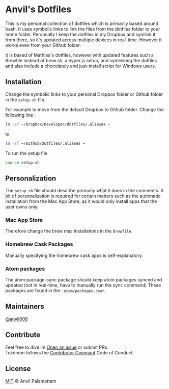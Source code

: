 # Anvil's Dotfiles

This is my personal collection of dotfiles which is primarily based around bash.
It uses symbolic links to link the files from the dotfiles folder to your home folder. Personally I keep the dotfiles in my Dropbox and symlink it from there, so it's updated across multiple devices in real-time. However it works even from your Github folder.

It is based of Mathias's dotfiles, however with updated features such a Brewfile instead of brew.sh, a hyper.js setup, and symlinking the dotfiles and also include a chocolately and just-install script for Windows users.

## Installation

Change the symbolic links to your personal Dropbox folder or Github folder in the `setup.sh` file.

For example to move from the default Dropbox to Github folder. Change the following line :
```bash
ln -sf ~/Dropbox/Developer/dotfiles/.aliases ~
```
to 
```bash
ln -sf ~/Github/dotfiles/.aliases ~
```
To run the setup file
```bash
source setup.sh
```

## Personalization

The `setup.sh` file should describe primarily what it does in the comments.
A bit of personalization is required for certain matters such as the automatic installation from the Mac App Store, as it would only install apps that the user owns only.

### Mac App Store
Therefore change the brew mas installations in the `Brewfile`.

### Homebrew Cask Packages
Manually specifying the homebrew cask apps is self-explanatory.

### Atom packages
The atom package-sync package should keep atom packages synced and updated (not in real-time, have to manually run the sync command) These packages are found in the `.atom/packages.cson`.

## Maintainers

[@anvil008](https://github.com/anvil008)

## Contribute

Feel free to dive in! [Open an issue](https://github.com/anvil008/dotfiles/issues/new) or submit PRs.  
Tokémon follows the [Contributor Covenant](http://contributor-covenant.org/version/1/4/) Code of Conduct.

## License

[MIT](LICENSE) © Anvil Palamattam
